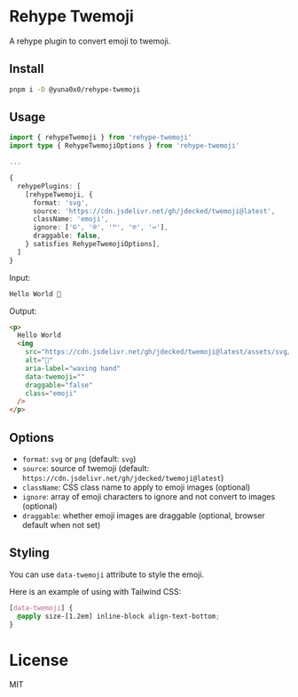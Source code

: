 # Rehype Twemoji

A rehype plugin to convert emoji to twemoji.

## Install

```bash
pnpm i -D @yuna0x0/rehype-twemoji
```

## Usage

```ts
import { rehypeTwemoji } from 'rehype-twemoji'
import type { RehypeTwemojiOptions } from 'rehype-twemoji'

...

{
  rehypePlugins: [
    [rehypeTwemoji, {
      format: 'svg',
      source: 'https://cdn.jsdelivr.net/gh/jdecked/twemoji@latest',
      className: 'emoji',
      ignore: ['©', '®', '™', '℗', '↩'],
      draggable: false,
    } satisfies RehypeTwemojiOptions],
  ]
}
```

Input:

```md
Hello World 👋
```

Output:

```html
<p>
  Hello World
  <img
    src="https://cdn.jsdelivr.net/gh/jdecked/twemoji@latest/assets/svg/1f44b.svg"
    alt="👋"
    aria-label="waving hand"
    data-twemoji=""
    draggable="false"
    class="emoji"
  />
</p>
```

## Options

- `format`: `svg` or `png` (default: `svg`)
- `source`: source of twemoji (default: `https://cdn.jsdelivr.net/gh/jdecked/twemoji@latest`)
- `className`: CSS class name to apply to emoji images (optional)
- `ignore`: array of emoji characters to ignore and not convert to images (optional)
- `draggable`: whether emoji images are draggable (optional, browser default when not set)

## Styling

You can use `data-twemoji` attribute to style the emoji.

Here is an example of using with Tailwind CSS:

```css
[data-twemoji] {
  @apply size-[1.2em] inline-block align-text-bottom;
}
```

# License

MIT
